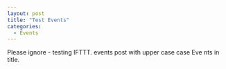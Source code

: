 ```yaml
---
layout: post
title: "Test Events"
categories:
  - Events
---
```


Please ignore - testing IFTTT. events post with upper case case Eve nts in title.
